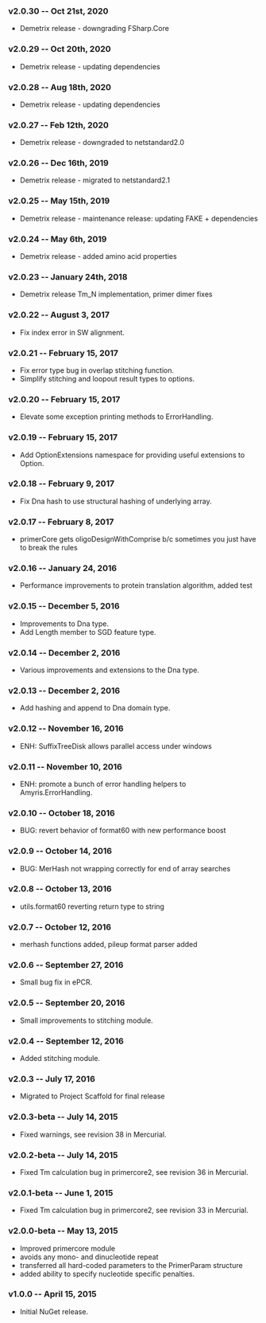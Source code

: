 ### v2.0.30 --  Oct 21st, 2020
* Demetrix release - downgrading FSharp.Core

### v2.0.29 --  Oct 20th, 2020
* Demetrix release - updating dependencies

### v2.0.28 --  Aug 18th, 2020
* Demetrix release - updating dependencies

### v2.0.27 --  Feb 12th, 2020
* Demetrix release - downgraded to netstandard2.0

### v2.0.26 --  Dec 16th, 2019
* Demetrix release - migrated to netstandard2.1

### v2.0.25 --  May 15th, 2019
* Demetrix release - maintenance release: updating FAKE + dependencies

### v2.0.24 --  May 6th, 2019
* Demetrix release - added amino acid properties

### v2.0.23 --  January 24th, 2018
* Demetrix release Tm_N implementation, primer dimer fixes

### v2.0.22 -- August 3, 2017
* Fix index error in SW alignment.

### v2.0.21 -- February 15, 2017
* Fix error type bug in overlap stitching function.
* Simplify stitching and loopout result types to options.

### v2.0.20 -- February 15, 2017
* Elevate some exception printing methods to ErrorHandling.

### v2.0.19 -- February 15, 2017
* Add OptionExtensions namespace for providing useful extensions to Option.

### v2.0.18 -- February 9, 2017
* Fix Dna hash to use structural hashing of underlying array.

### v2.0.17 -- February 8, 2017
* primerCore gets oligoDesignWithComprise b/c sometimes you just have to break the rules

### v2.0.16 -- January 24, 2016
* Performance improvements to protein translation algorithm,  added test

### v2.0.15 -- December 5, 2016
* Improvements to Dna type.
* Add Length member to SGD feature type.

### v2.0.14 -- December 2, 2016
* Various improvements and extensions to the Dna type.

### v2.0.13 -- December 2, 2016
* Add hashing and append to Dna domain type.

### v2.0.12 -- November 16, 2016
* ENH: SuffixTreeDisk allows parallel access under windows

### v2.0.11 -- November 10, 2016
* ENH: promote a bunch of error handling helpers to Amyris.ErrorHandling.

### v2.0.10 -- October 18, 2016
* BUG: revert behavior of format60 with new performance boost

### v2.0.9 -- October 14, 2016
* BUG: MerHash not wrapping correctly for end of array searches

### v2.0.8 -- October 13, 2016
* utils.format60 reverting return type to string

### v2.0.7 -- October 12, 2016
* merhash functions added, pileup format parser added

### v2.0.6 -- September 27, 2016
* Small bug fix in ePCR.

### v2.0.5 -- September 20, 2016
* Small improvements to stitching module.

### v2.0.4 -- September 12, 2016
* Added stitching module.

### v2.0.3 -- July 17, 2016
* Migrated to Project Scaffold for final release

### v2.0.3-beta -- July 14, 2015
* Fixed warnings, see revision 38 in Mercurial.

### v2.0.2-beta -- July 14, 2015
* Fixed Tm calculation bug in primercore2, see revision 36 in Mercurial.

### v2.0.1-beta -- June 1, 2015
* Fixed Tm calculation bug in primercore2, see revision 33 in Mercurial.

### v2.0.0-beta -- May 13, 2015
* Improved primercore module
* avoids any mono- and dinucleotide repeat
* transferred all hard-coded parameters to the PrimerParam structure
* added ability to specify nucleotide specific penalties.

### v1.0.0 -- April 15, 2015
* Initial NuGet release.
